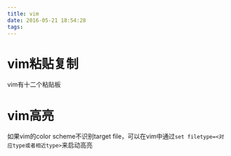 ```yaml
---
title: vim
date: 2016-05-21 18:54:28
tags:
---
```


# vim粘贴复制
vim有十二个粘贴板

# vim高亮
如果vim的color scheme不识别target file，可以在vim中通过`set filetype=<对应type或者相近type>`来启动高亮
